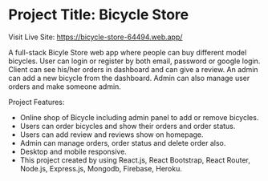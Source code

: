 # Project Title: Bicycle Store

Visit Live Site: https://bicycle-store-64494.web.app/

A full-stack Bicyle Store web app where people can buy different model bicycles. User can login or register by both email, password or google login. Client can see his/her orders in dashboard and can give a review. An admin can add a new bicycle from the dashboard. Admin can also manage user orders and make someone admin.

Project Features:

- Online shop of Bicycle including admin panel to add or remove bicycles.
- Users can order bicycles and show their orders and order status.
- Users can add review and reviews show on homepage.
- Admin can manage orders, order status and delete order also.
- Desktop and mobile responsive.
- This project created by using React.js, React Bootstrap, React Router, Node.js, Express.js, Mongodb, Firebase, Heroku.
